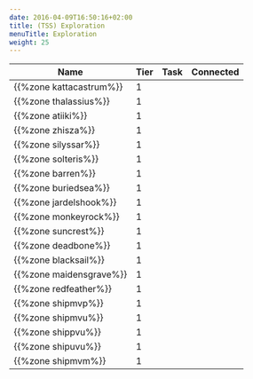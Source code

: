 ```yaml
---
date: 2016-04-09T16:50:16+02:00
title: (TSS) Exploration
menuTitle: Exploration
weight: 25
---
```


|Name|Tier|Task|Connected|
|---|---|---|---|
{{%zone kattacastrum%}}|1||
{{%zone thalassius%}}|1||
{{%zone atiiki%}}|1||
{{%zone zhisza%}}|1||
{{%zone silyssar%}}|1||
{{%zone solteris%}}|1||
{{%zone barren%}}|1||
{{%zone buriedsea%}}|1||
{{%zone jardelshook%}}|1||
{{%zone monkeyrock%}}|1||
{{%zone suncrest%}}|1||
{{%zone deadbone%}}|1||
{{%zone blacksail%}}|1||
{{%zone maidensgrave%}}|1||
{{%zone redfeather%}}|1||
{{%zone shipmvp%}}|1||
{{%zone shipmvu%}}|1||
{{%zone shippvu%}}|1||
{{%zone shipuvu%}}|1||
{{%zone shipmvm%}}|1||